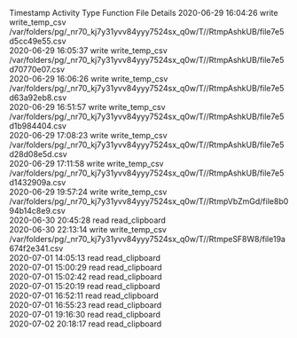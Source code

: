 Timestamp	Activity Type	Function	File	Details
2020-06-29 16:04:26	write	write_temp_csv	/var/folders/pg/_nr70_kj7y31yvv84yyy7524sx_q0w/T//RtmpAshkUB/file7e5d5cc49e55.csv	
2020-06-29 16:05:37	write	write_temp_csv	/var/folders/pg/_nr70_kj7y31yvv84yyy7524sx_q0w/T//RtmpAshkUB/file7e5d70770e07.csv	
2020-06-29 16:06:26	write	write_temp_csv	/var/folders/pg/_nr70_kj7y31yvv84yyy7524sx_q0w/T//RtmpAshkUB/file7e5d63a92eb8.csv	
2020-06-29 16:51:57	write	write_temp_csv	/var/folders/pg/_nr70_kj7y31yvv84yyy7524sx_q0w/T//RtmpAshkUB/file7e5d1b984404.csv	
2020-06-29 17:08:23	write	write_temp_csv	/var/folders/pg/_nr70_kj7y31yvv84yyy7524sx_q0w/T//RtmpAshkUB/file7e5d28d08e5d.csv	
2020-06-29 17:11:58	write	write_temp_csv	/var/folders/pg/_nr70_kj7y31yvv84yyy7524sx_q0w/T//RtmpAshkUB/file7e5d1432909a.csv	
2020-06-29 19:57:24	write	write_temp_csv	/var/folders/pg/_nr70_kj7y31yvv84yyy7524sx_q0w/T//RtmpVbZmGd/file8b094b14c8e9.csv	
2020-06-30 20:45:28	read	read_clipboard		
2020-06-30 22:13:14	write	write_temp_csv	/var/folders/pg/_nr70_kj7y31yvv84yyy7524sx_q0w/T//RtmpeSF8W8/file19a674f2e341.csv	
2020-07-01 14:05:13	read	read_clipboard		
2020-07-01 15:00:29	read	read_clipboard		
2020-07-01 15:02:42	read	read_clipboard		
2020-07-01 15:20:19	read	read_clipboard		
2020-07-01 16:52:11	read	read_clipboard		
2020-07-01 16:55:23	read	read_clipboard		
2020-07-01 19:16:30	read	read_clipboard		
2020-07-02 20:18:17	read	read_clipboard		
